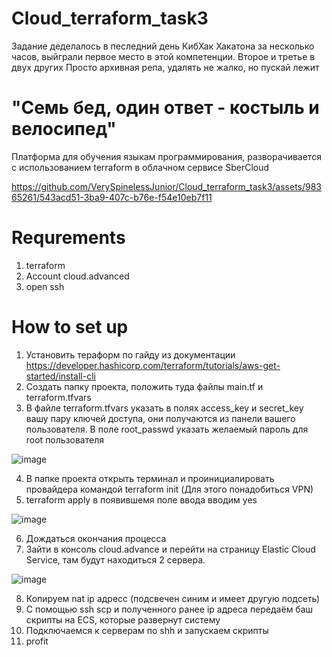 # Cloud_terraform_task3
Задание деделалось в песледний день КибХак Хакатона за несколько часов, выйграли первое место в этой компетенции. Второе и третье в двух других
Просто архивная репа, удалять не жалко, но пускай лежит
# "Семь бед, один ответ - костыль и велосипед"
Платформа для обучения языкам программирования, разворачивается с использованием terraform в облачном сервисе SberCloud



https://github.com/VerySpinelessJunior/Cloud_terraform_task3/assets/98365261/543acd51-3ba9-407c-b76e-f54e10eb7f11


# Requrements
1. terraform
2. Account cloud.advanced
3. open ssh

# How to set up
1. Установить тераформ по гайду из документации https://developer.hashicorp.com/terraform/tutorials/aws-get-started/install-cli
2. Создать папку проекта, положить туда файлы main.tf и terraform.tfvars
3. В файле terraform.tfvars указать в полях access_key и secret_key вашу пару ключей доступа, они получаются из панели вашего пользователя. В поле root_passwd указать желаемый пароль для root пользователя

![image](https://github.com/VerySpinelessJunior/Cloud_terraform_task3/assets/98365261/d18580f7-5b3b-4b86-8e7d-266bad30ebb4)

4. В папке проекта открыть терминал и проинициалировать провайдера командой terraform init (Для этого понадобиться VPN)
5. terraform apply в появившемя поле ввода вводим yes

![image](https://github.com/VerySpinelessJunior/Cloud_terraform_task3/assets/98365261/30fb2540-27ae-4ccc-abc3-dd80344ea9dd)


6. Дождаться окончания процесса
7. Зайти в консоль cloud.advance и перейти на страницу Elastic Cloud Service, там будут находиться 2 сервера.

![image](https://github.com/VerySpinelessJunior/Cloud_terraform_task3/assets/98365261/5ec4e87a-abde-4343-9571-d132d5a03976)

8. Копируем nat ip адресс (подсвечен синим и имеет другую подсеть)
9. С помощью ssh scp и полученного ранее ip адреса передаём баш скрипты на ECS, которые развернут систему
10. Подключаемся к серверам по shh и запускаем скрипты
11. profit
